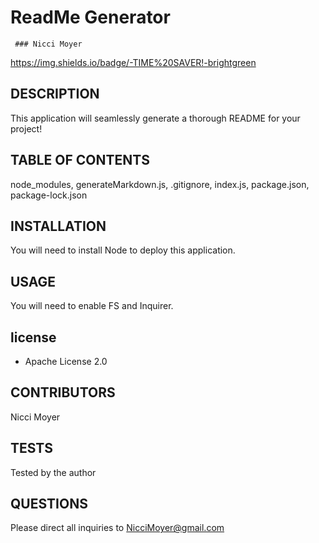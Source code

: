 # ReadMe Generator


	 ### Nicci Moyer


https://img.shields.io/badge/-TIME%20SAVER!-brightgreen
## DESCRIPTION
This application will seamlessly generate a thorough README for your project!


## TABLE OF CONTENTS
node_modules, generateMarkdown.js, .gitignore, index.js, package.json, package-lock.json


## INSTALLATION
You will need to install Node to deploy this application.


## USAGE
You will need to enable FS and Inquirer.


## license
- Apache License 2.0


## CONTRIBUTORS
Nicci Moyer


## TESTS
Tested by the author


## QUESTIONS
Please direct all inquiries to NicciMoyer@gmail.com    
  